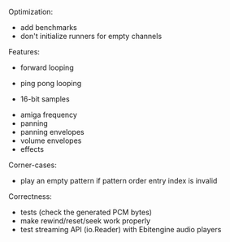 Optimization:
- add benchmarks
- don't initialize runners for empty channels

Features:
+ forward looping
- ping pong looping
+ 16-bit samples
- amiga frequency
- panning
- panning envelopes
- volume envelopes
- effects

Corner-cases:
- play an empty pattern if pattern order entry index is invalid

Correctness:
- tests (check the generated PCM bytes)
- make rewind/reset/seek work properly
- test streaming API (io.Reader) with Ebitengine audio players
